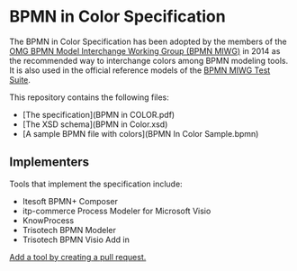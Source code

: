 # BPMN in Color Specification

The BPMN in Color Specification has been adopted by the members of the [OMG BPMN Model Interchange Working Group (BPMN MIWG)](http://www.omgwiki.org/bpmn-miwg/) in 2014 as the recommended way to interchange colors among BPMN modeling tools. It is also used in the official reference models of the [BPMN MIWG Test Suite](https://github.com/bpmn-miwg/bpmn-miwg-test-suite).

This repository contains the following files:

- [The specification](BPMN in COLOR.pdf)
- [The XSD schema](BPMN in Color.xsd)
- [A sample BPMN file with colors](BPMN In Color Sample.bpmn)

## Implementers

Tools that implement the specification include:

- Itesoft BPMN+ Composer
- itp-commerce Process Modeler for Microsoft Visio
- KnowProcess
- Trisotech BPMN Modeler
- Trisotech BPMN Visio Add in

[Add a tool by creating a pull request.](https://github.com/bpmn-miwg/bpmn-in-color/edit/master/README.md)
